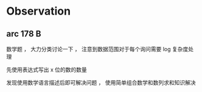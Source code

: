 # Observation

## arc 178 B

数学题 ， 大力分类讨论一下 ， 注意到数据范围对于每个询问需要 log 复杂度处理

先使用表达式写出 x 位的数的数量

发现使用数学语言描述后即可解决问题 ， 使用简单组合数学和数列求和知识解决